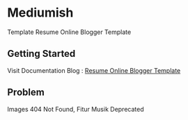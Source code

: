# Mediumish
Template Resume Online Blogger Template

## Getting Started

Visit Documentation Blog : [Resume Online Blogger Template](https://mediumish.blogspot.com)

## Problem
Images 404 Not Found,
Fitur Musik Deprecated
